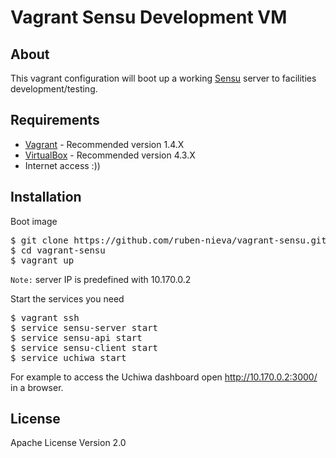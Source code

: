 # Vagrant Sensu Development VM

## About

This vagrant configuration will boot up a working [Sensu](https://github.com/sensu/sensu) server to facilities development/testing.

## Requirements

  * [Vagrant](http://www.vagrantup.com/) - Recommended version 1.4.X
  * [VirtualBox](https://www.virtualbox.org/) - Recommended version 4.3.X
  * Internet access :))

## Installation

Boot image
<pre>
$ git clone https://github.com/ruben-nieva/vagrant-sensu.git 
$ cd vagrant-sensu
$ vagrant up
</pre>

`Note:` server IP is predefined with 10.170.0.2

Start the services you need

<pre>
$ vagrant ssh
$ service sensu-server start
$ service sensu-api start
$ service sensu-client start
$ service uchiwa start
</pre>

For example to access the Uchiwa dashboard open
http://10.170.0.2:3000/ in a browser.

## License

Apache License Version 2.0
